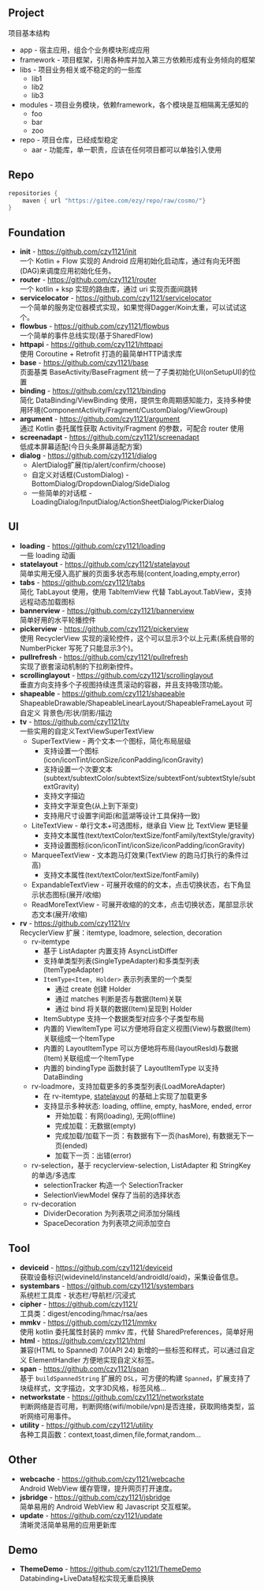 ## Project
 
 项目基本结构
 
- app - 宿主应用，组合个业务模块形成应用
- framework - 项目框架，引用各种库并加入第三方依赖形成有业务倾向的框架
- libs - 项目业务相关或不稳定的的一些库 
  - lib1
  - lib2
  - lib3
- modules - 项目业务模块，依赖framework，各个模块是互相隔离无感知的
  - foo
  - bar
  - zoo
- repo - 项目仓库，已经成型稳定 
  - aar - 功能库，单一职责，应该在任何项目都可以单独引入使用

## Repo

``` groovy
repositories {
    maven { url "https://gitee.com/ezy/repo/raw/cosmo/"}
} 
```

## Foundation

- **init** - https://github.com/czy1121/init  
  一个 Kotlin + Flow 实现的 Android 应用初始化启动库，通过有向无环图(DAG)来调度应用初始化任务。
- **router** - https://github.com/czy1121/router  
  一个 kotlin + ksp 实现的路由库，通过 uri 实现页面间跳转
- **servicelocator** - https://github.com/czy1121/servicelocator   
  一个简单的服务定位器模式实现，如果觉得Dagger/Koin太重，可以试试这个。
- **flowbus** - https://github.com/czy1121/flowbus  
  一个简单的事件总线实现(基于SharedFlow)
- **httpapi** - https://github.com/czy1121/httpapi  
  使用 Coroutine + Retrofit 打造的最简单HTTP请求库
- **base** - https://github.com/czy1121/base  
  页面基类 BaseActivity/BaseFragment 统一了子类初始化UI(onSetupUI)的位置
- **binding** - https://github.com/czy1121/binding    
  简化 DataBinding/ViewBinding 使用，提供生命周期感知能力，支持多种使用环境(ComponentActivity/Fragment/CustomDialog/ViewGroup)
- **argument** - https://github.com/czy1121/argument   
  通过 Kotlin 委托属性获取 Activity/Fragment 的参数，可配合 router 使用
- **screenadapt** - https://github.com/czy1121/screenadapt    
  低成本屏幕适配(今日头条屏幕适配方案)
- **dialog** - https://github.com/czy1121/dialog      
  - AlertDialog扩展(tip/alert/confirm/choose)   
  - 自定义对话框(CustomDialog) - BottomDialog/DropdownDialog/SideDialog  
  - 一些简单的对话框 - LoadingDialog/InputDialog/ActionSheetDialog/PickerDialog
  
## UI
 
- **loading** - https://github.com/czy1121/loading    
  一些 loading 动画
- **statelayout** - https://github.com/czy1121/statelayout    
  简单实用无侵入高扩展的页面多状态布局(content,loading,empty,error)
- **tabs** - https://github.com/czy1121/tabs    
  简化 TabLayout 使用，使用 TabItemView 代替 TabLayout.TabView，支持远程动态加载图标
- **bannerview** - https://github.com/czy1121/bannerview   
  简单好用的水平轮播控件 
- **pickerview** - https://github.com/czy1121/pickerview   
  使用 RecyclerView 实现的滚轮控件，这个可以显示3个以上元素(系统自带的 NumberPicker 写死了只能显示3个)。 
- **pullrefresh** - https://github.com/czy1121/pullrefresh   
  实现了嵌套滚动机制的下拉刷新控件。
- **scrollinglayout** - https://github.com/czy1121/scrollinglayout   
  垂直方向支持多个子视图持续连贯滚动的容器，并且支持吸顶功能。
- **shapeable** - https://github.com/czy1121/shapeable    
  ShapeableDrawable/ShapeableLinearLayout/ShapeableFrameLayout 可自定义 背景色/形状/阴影/描边
- **tv** - https://github.com/czy1121/tv    
  一些实用的自定义TextViewSuperTextView
  - SuperTextView - 两个文本一个图标，简化布局层级
    - 支持设置一个图标(icon/iconTint/iconSize/iconPadding/iconGravity)
    - 支持设置一个次要文本(subtext/subtextColor/subtextSize/subtextFont/subtextStyle/subtextGravity)
    - 支持文字描边
    - 支持文字渐变色(从上到下渐变)
    - 支持用尺寸设置字间距(和蓝湖等设计工具保持一致)
  - LiteTextView - 单行文本+可选图标，继承自 View 比 TextView 更轻量
    - 支持文本属性(text/textColor/textSize/fontFamily/textStyle/gravity)
    - 支持设置图标(icon/iconTint/iconSize/iconPadding/iconGravity) 
  - MarqueeTextView - 文本跑马灯效果(TextView 的跑马灯执行的条件过高)
    - 支持文本属性(text/textColor/textSize/fontFamily) 
  - ExpandableTextView - 可展开收缩的的文本，点击切换状态，右下角显示状态图标(展开/收缩)
  - ReadMoreTextView - 可展开收缩的的文本，点击切换状态，尾部显示状态文本(展开/收缩) 
- **rv** - https://github.com/czy1121/rv    
  RecyclerView 扩展：itemtype, loadmore, selection, decoration
  - rv-itemtype
    - 基于 ListAdapter 内置支持 AsyncListDiffer
    - 支持单类型列表(SingleTypeAdapter)和多类型列表(ItemTypeAdapter)
    - `ItemType<Item, Holder>` 表示列表里的一个类型
      - 通过 create 创建 Holder
      - 通过 matches 判断是否与数据(Item)关联
      - 通过 bind 将关联的数据(Item)呈现到 Holder
    - ItemSubtype 支持一个数据类型对应多个子类型布局
    - 内置的 ViewItemType 可以方便地将自定义视图(View)与数据(Item)关联组成一个ItemType
    - 内置的 LayoutItemType 可以方便地将布局(layoutResId)与数据(Item)关联组成一个ItemType
    - 内置的 bindingType 函数封装了 LayoutItemType 以支持 DataBinding
  - rv-loadmore，支持加载更多的多类型列表(LoadMoreAdapter)
    - 在 rv-itemtype, [statelayout](https://github.com/czy1121/statelayout) 的基础上实现了加载更多
    - 支持显示多种状态: loading, offline, empty, hasMore, ended, error
      - 开始加载：有网(loading), 无网(offline)
      - 完成加载：无数据(empty)
      - 完成加载/加载下一页：有数据有下一页(hasMore), 有数据无下一页(ended)
      - 加载下一页：出错(error)
  - rv-selection，基于 recyclerview-selection, ListAdapter 和 StringKey 的单选/多选库
    - selectionTracker 构造一个 SelectionTracker<String>
    - SelectionViewModel 保存了当前的选择状态
  - rv-decoration
    - DividerDecoration 为列表项之间添加分隔线
    - SpaceDecoration 为列表项之间添加空白
  
## Tool

- **deviceid** - https://github.com/czy1121/deviceid     
  获取设备标识(widevineId/instanceId/androidId/oaid)，采集设备信息。
- **systembars** - https://github.com/czy1121/systembars  
  系统栏工具库 - 状态栏/导航栏/沉浸式
- **cipher** -  https://github.com/czy1121/  
  工具类：digest/encoding/hmac/rsa/aes  
- **mmkv** - https://github.com/czy1121/mmkv  
  使用 kotlin 委托属性封装的 mmkv 库，代替 SharedPreferences，简单好用
- **html** - https://github.com/czy1121/html   
  兼容(HTML to Spanned) 7.0(API 24) 新增的一些标签和样式，可以通过自定义 ElementHandler 方便地实现自定义标签。
- **span** - https://github.com/czy1121/span   
  基于 `buildSpannedString` 扩展的 `DSL`，可方便的构建 `Spanned`，扩展支持了块级样式，文字描边，文字3D风格，标签风格...
- **networkstate** - https://github.com/czy1121/networkstate   
  判断网络是否可用，判断网络(wifi/mobile/vpn)是否连接，获取网络类型，监听网络可用事件。
- **utility** - https://github.com/czy1121/utility   
  各种工具函数：context,toast,dimen,file,format,random...   
  

## Other

- **webcache** - https://github.com/czy1121/webcache  
  Android WebView 缓存管理，提升网页打开速度。
- **jsbridge** - https://github.com/czy1121/jsbridge    
  简单易用的 Android WebView 和 Javascript 交互框架。
- **update** - https://github.com/czy1121/update  
  清晰灵活简单易用的应用更新库
  
  
 ## Demo
  
- **ThemeDemo** - https://github.com/czy1121/ThemeDemo  
  Databinding+LiveData轻松实现无重启换肤   
